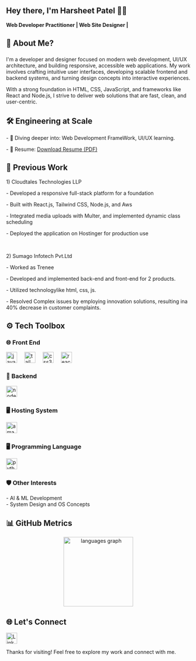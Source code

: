 ## Hey there, I'm Harsheet Patel 👨‍💻 

**Web Developer Practitioner | Web Site Designer |**

<h2 align="left">💼 About Me?</h2>

###

<p align="left"> I'm a developer and designer focused on modern web development, UI/UX architecture, and building responsive, accessible web applications. My work involves crafting intuitive user interfaces, developing scalable frontend and backend systems, and turning design concepts into interactive experiences.

With a strong foundation in HTML, CSS, JavaScript, and frameworks like React and Node.js, I strive to deliver web solutions that are fast, clean, and user-centric.

 </p>
 
###

<h2 align="left">🛠️ Engineering at Scale</h2>

<p>
  - 🌱 Diving deeper into: Web Development FrameWork, UI/UX learning.
</p>
<p>
  - 📄 Resume: <a href="https://drive.google.com/file/d/1V7xRL6KD8eyZ9zRLQ9pl1TbSZOFz7FuN/view?usp=drive_link" target="_blank">Download Resume (PDF)</a>
</p>


  
###

<h2 align="left">📂 Previous Work</h2>
<p>
  <p>1) Cloudtales Technologies LLP</p>
  <p>
   - Developed a responsive full-stack platform for a foundation
  </p>
  <p>
    - Built with React.js, Tailwind CSS, Node.js, and Aws
</p>
<p>
  - Integrated media uploads with Multer, and implemented dynamic class scheduling
</p>
<p>
  - Deployed the application on Hostinger for production use
</p>

<br>

  <p>2) Sumago Infotech Pvt.Ltd </p>
  <p>- Worked as Trenee</p>
  <p>
    - Developed and implemented back-end and front-end for 2 products.
  </p>
  <p>
   - Utilized technologylike html, css, js.
  </p>
  <p>
   - Resolved Complex issues by employing innovation solutions, resulting ina 40% decrease in customer complaints.
  </p>

###
<h2>⚙️ Tech Toolbox</h2>


<h3>🌐 Front End</h3>
<div align="left">
  <img src="https://cdn.jsdelivr.net/gh/devicons/devicon/icons/javascript/javascript-original.svg" height="30" alt="javascript logo"  />
  <img width="12" />
  <img src="https://skillicons.dev/icons?i=tailwind" height="30" alt="tailwindcss logo"  />
  <img width="12" />
  <img src="https://cdn.jsdelivr.net/gh/devicons/devicon/icons/css3/css3-original.svg" height="30" alt="css3 logo"  />
  <img width="12" />
  <img src="https://cdn.jsdelivr.net/gh/devicons/devicon/icons/react/react-original.svg" height="30" alt="react logo"  />
  <img width="12" />

<h3> 🔧 Backend </h3>
<img src="https://cdn.jsdelivr.net/gh/devicons/devicon/icons/nodejs/nodejs-original.svg" height="30" alt="nodejs logo"  />
  <img width="12" />
  
  <h3>🖥️ Hosting System</h3>
  <img src="https://skillicons.dev/icons?i=aws" height="30" alt="amazonwebservices logo"  />
  <img width="12" />

  <h3>🖥️ Programming Language </h3>
  <img src="https://skillicons.dev/icons?i=py" height="30" alt="python logo"  />
  <img width="12" />
  
</div>

<h3> 🛡️ Other Interests</h3>
<p>
  - AI & ML Development<br>
  - System Design and OS Concepts
</p>

###

<h2 align="left">📊 GitHub Metrics</h2

###

<div align="center">
<!--  <img src="https://github-readme-stats.vercel.app/api?username=harsheetpatel&hide_title=false&hide_rank=false&show_icons=true&include_all_commits=true&count_private=true&disable_animations=false&theme=dracula&locale=en&hide_border=false" height="180" width = "750"alt="stats graph" /> -->
<!-- <br> -->
<img src="https://github-readme-stats.vercel.app/api/top-langs?username=harsheetpatel&locale=en&hide_title=false&layout=compact&card_width=320&langs_count=5&theme=dracula&hide_border=false" height="190" alt="languages graph" />

</div>

###
###
<h2>
🌐 Let's Connect</h2>
<a href="www.linkedin.com/in/harsheet-patel-836ba0248" target="_blank">
  <img src="https://img.shields.io/static/v1?message=LinkedIn&logo=linkedin&label=&color=0077B5&logoColor=white&labelColor=&style=for-the-badge" height="30" alt="LinkedIn logo" />
</a>

<p>Thanks for visiting! Feel free to explore my work and connect with me.</p>




###
